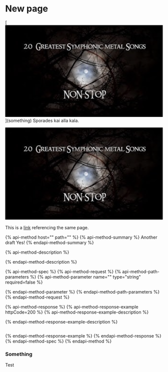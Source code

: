 # New page

\[![](.gitbook/assets/screenshot-2020-12-07-at-16.20.55.png)\]\(something\) Sporades kai alla kala.





![](.gitbook/assets/screenshot-2020-12-07-at-16.20.55.png)

This is a [link](new-page.md#something) referencing the same page.

{% api-method host="" path="" %}
{% api-method-summary %}
Another draft Yes!
{% endapi-method-summary %}

{% api-method-description %}

{% endapi-method-description %}

{% api-method-spec %}
{% api-method-request %}
{% api-method-path-parameters %}
{% api-method-parameter name="" type="string" required=false %}

{% endapi-method-parameter %}
{% endapi-method-path-parameters %}
{% endapi-method-request %}

{% api-method-response %}
{% api-method-response-example httpCode=200 %}
{% api-method-response-example-description %}

{% endapi-method-response-example-description %}

```text

```
{% endapi-method-response-example %}
{% endapi-method-response %}
{% endapi-method-spec %}
{% endapi-method %}

### Something

Test

